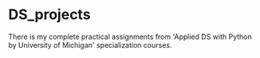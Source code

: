 # DS_projects
There is my complete practical assignments from 'Applied DS with Python by University of Michigan' specialization courses.
